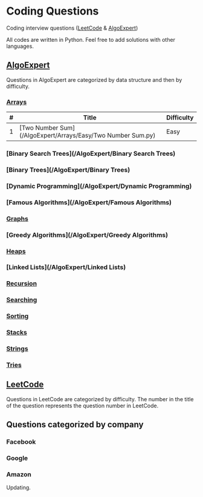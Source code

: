 # Coding Questions
Coding interview questions ([LeetCode](#leetcode) &amp; [AlgoExpert](#algoexpert))

All codes are written in Python.
Feel free to add solutions with other languages.

## [AlgoExpert](/AlgoExpert)
Questions in AlgoExpert are categorized by data structure and then by difficulty.

### [Arrays](/AlgoExpert/Arrays)
| # | Title | Difficulty |
|---| ----- | ---------- |
| 1 | [Two Number Sum](/AlgoExpert/Arrays/Easy/Two Number Sum.py) | Easy | 

### [Binary Search Trees](/AlgoExpert/Binary Search Trees)
### [Binary Trees](/AlgoExpert/Binary Trees)
### [Dynamic Programming](/AlgoExpert/Dynamic Programming)
### [Famous Algorithms](/AlgoExpert/Famous Algorithms)
### [Graphs](/AlgoExpert/Graphs)
### [Greedy Algorithms](/AlgoExpert/Greedy Algorithms)
### [Heaps](/AlgoExpert/Heaps)
### [Linked Lists](/AlgoExpert/Linked Lists)
### [Recursion](/AlgoExpert/Recursion)
### [Searching](/AlgoExpert/Searching)
### [Sorting](/AlgoExpert/Sorting)
### [Stacks](/AlgoExpert/Stacks)
### [Strings](/AlgoExpert/Strings)
### [Tries](/AlgoExpert/Tries)

## [LeetCode](/LeetCode)
Questions in LeetCode are categorized by difficulty. 
The number in the title of the question represents the question number in LeetCode.

## Questions categorized by company
### Facebook
### Google
### Amazon

Updating.
